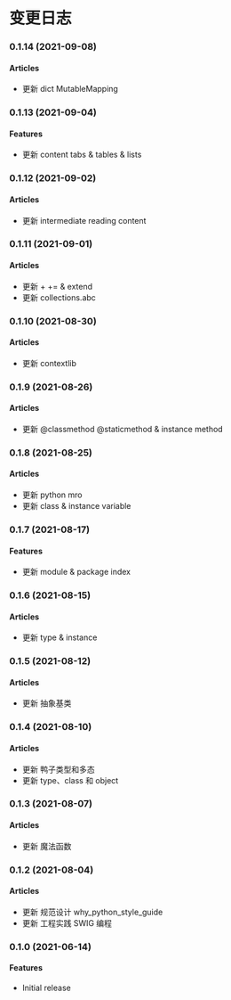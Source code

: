 # 变更日志

<!---------------------------------------------------------->
### 0.1.14 (2021-09-08)
#### Articles
- 更新 dict MutableMapping 
  
<!---------------------------------------------------------->
### 0.1.13 (2021-09-04)
#### Features
- 更新 content tabs & tables & lists

<!---------------------------------------------------------->
### 0.1.12 (2021-09-02)
#### Articles
- 更新 intermediate reading content
  
<!---------------------------------------------------------->
### 0.1.11 (2021-09-01)
#### Articles
- 更新 + += & extend 
- 更新 collections.abc 
  
<!---------------------------------------------------------->
### 0.1.10 (2021-08-30)
#### Articles
- 更新 contextlib
  
<!---------------------------------------------------------->
### 0.1.9 (2021-08-26)
#### Articles
- 更新 @classmethod @staticmethod & instance method

<!---------------------------------------------------------->
### 0.1.8 (2021-08-25)
#### Articles
- 更新 python mro 
- 更新 class & instance variable
  
<!---------------------------------------------------------->
### 0.1.7 (2021-08-17)
#### Features
- 更新 module & package index

<!---------------------------------------------------------->
### 0.1.6 (2021-08-15)
#### Articles
- 更新 type & instance

<!---------------------------------------------------------->
### 0.1.5 (2021-08-12)
#### Articles
- 更新 抽象基类

<!---------------------------------------------------------->
### 0.1.4 (2021-08-10)
#### Articles
- 更新 鸭子类型和多态
- 更新 type、class 和 object

<!---------------------------------------------------------->
### 0.1.3 (2021-08-07)
#### Articles
- 更新 魔法函数

<!---------------------------------------------------------->
### 0.1.2 (2021-08-04)
#### Articles
- 更新 规范设计 why_python_style_guide
- 更新 工程实践 SWIG 编程

<!---------------------------------------------------------->
### 0.1.0 (2021-06-14)
#### Features
- Initial release

<!---------------------------------------------------------->
<!-- ### Version (yyyy-mm-dd)
#### Features
- xxx

#### Articles
- yyy
 -->